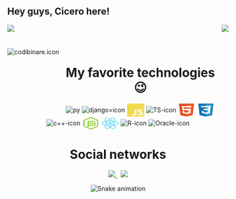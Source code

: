 ##  Hey guys, Cicero here!

<div>  
  <img  height="180em" src="https://github-readme-stats.vercel.app/api?username=CicDEV83&show_icons=true&theme=midnight-purple&include_all_commits=true&count_private=true"/>
  <img align="right" height="180em" src="https://github-readme-stats.vercel.app/api/top-langs/?username=CicDEV83&layout=compact&langs_count=16&theme=midnight-purple"/>
</div>
<br>

<div  align="center"> 
  <div style="display: inline_block"><br>
  <img align="left"height="150" alt="codibinare.icon" src="https://bit.ly/3sJJrtG">
    <h1 align="center">My favorite technologies 😉 </h1> 
       <img align="center" height="30" width="40" alt="py" src="https://cdn.jsdelivr.net/gh/devicons/devicon/icons/python/python-original.svg">
      <img align="center" height="30" width="40" alt="django=icon" src="https://cdn.jsdelivr.net/gh/devicons/devicon/icons/django/django-plain.svg">
    <img align="center" height="30" width="40" alt="js-icon"  src="https://raw.githubusercontent.com/devicons/devicon/master/icons/javascript/javascript-plain.svg">
      <img align="center" height="30" width="40" alt="TS-icon" src="https://cdn.jsdelivr.net/gh/devicons/devicon/icons/typescript/typescript-original.svg">
       <img align="center" height="30" width="40" alt="html-icon" src="https://raw.githubusercontent.com/devicons/devicon/master/icons/html5/html5-original.svg">
    <img align="center" height="30" width="40" alt="css-icon" src="https://raw.githubusercontent.com/devicons/devicon/master/icons/css3/css3-original.svg">
       <img align="center" height="30" width="40" alt="c++-icon" src="https://raw.githubusercontent.com/jmnote/z-icons/master/svg/cpp.svg">
      <img align="center" height="30" width="40" alt="nodejs-icon" src="https://raw.githubusercontent.com/devicons/devicon/master/icons/nodejs/nodejs-original.svg">   
        <img align="center" height="30" width="40" alt="react-icon" src="https://raw.githubusercontent.com/devicons/devicon/master/icons/react/react-original.svg">
      <img align="center" height="30" width="40" alt="R-icon" src="https://cdn.jsdelivr.net/gh/devicons/devicon/icons/r/r-original.svg">
      <img align="center" height="30" width="40" alt="Oracle-icon" src="https://cdn.jsdelivr.net/gh/devicons/devicon/icons/oracle/oracle-original.svg">
       </div>      
  
    
  <h1 align="center">Social networks</h1>
    <a href = "mailto: cicdev83@outlook.com">
      <img width="30" src="https://cdn-icons-png.flaticon.com/512/732/732223.png">
    </a> &nbsp
    <a href = "https://www.linkedin.com/in/cic-dev-b9ba89259">
      <img width="25" src="https://cdn.jsdelivr.net/gh/devicons/devicon/icons/linkedin/linkedin-original.svg">
    </a>
   
    
  
![Snake animation](https://github.com/LuigiGF/LuigiGF/blob/output/github-contribution-grid-snake.svg)
